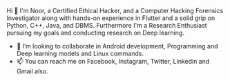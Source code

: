 Hi 👋 I'm Noor, a Certified Ethical Hacker, and a Computer Hacking Forensics Investigator along with hands-on experience in Flutter and a solid grip on Python, C++, Java, and DBMS. Furthermore I'm a Research Enthusiast pursuing my goals and conducting research on Deep learning.
- 💞️ I’m looking to collaborate in Android development, Programming and Deep learning models and Linux commands. 
- 📫 You can reach me on Facebook, Instagram, Twitter, Linkedin and Gmail also.

<!---
15Noorhussain/15Noorhussain is a ✨ special ✨ repository because its `README.md` (this file) appears on your GitHub profile.
You can click the Preview link to take a look at your changes.
--->
